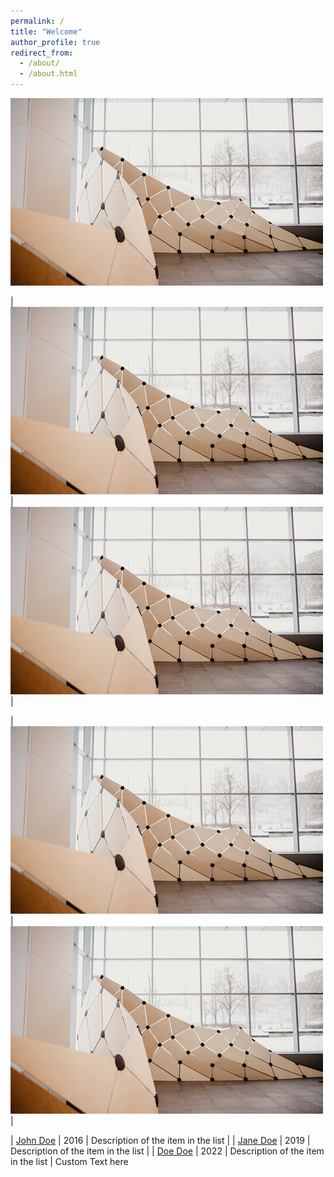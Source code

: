 ```yaml
---
permalink: /
title: "Welcome"
author_profile: true
redirect_from: 
  - /about/
  - /about.html
---
```

<img src='./images/GDP.png'>
<br/>

| <img src='./images/GDP.png'> | <img src='./images/GDP.png'> |

| <img src='./images/GDP.png'> | <img src='./images/GDP.png'> |

| [John Doe](#)    | 2016   | Description of the item in the list                          |
| [Jane Doe](#)    | 2019   | Description of the item in the list                          |
| [Doe Doe](#)     | 2022   | Description of the item in the list                          |
Custom Text here
